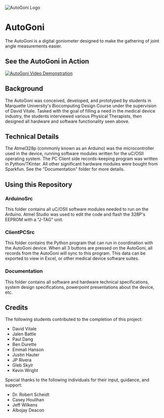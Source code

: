 ![AutoGoni Logo](https://raw.githubusercontent.com/DavidJVitale/AutoGoni/master/pics/1.jpg)

# AutoGoni

The AutoGoni is a digital goniometer designed to make the gathering of joint angle measurements easier.

## See the AutoGoni in Action

[![AutoGoni Video Demonstration](https://raw.githubusercontent.com/DavidJVitale/AutoGoni/master/pics/2.jpg)](https://www.youtube.com/watch?v=PIq4bduV_98 "AutoGoni Video Demonstration")

## Background

The AutoGoni was conceived, developed, and prototyped by students in Marquette University's Biocomputing Design Course under the supervision of David Vitale. Tasked with the goal of filling a need in the medical device industry, the students interviewed various Physical Therapists, then designed all hardware and software functionality seen above.

## Technical Details

The Atmel328p (commonly known as an Arduino) was the microcontroller used in the device, running software modules written for the uC/OSII operating system. The PC Client side records-keeping program was written in Python/TKinter. All other significant hardware modules were bought from Sparkfun. See the "Documentation" folder for more details.

## Using this Repository

### ArduinoSrc

This folder contains all uC/OSII software modules needed to run on the Arduino. Atmel Studio was used to edit the code and flash the 328P's EEPROM with a "J-TAG" unit.

### ClientPCSrc

This folder contains the Python program that can run in coordination with the AutoGoni device. When all 3 buttons are pressed on the AutoGoni, all records from the AutoGoni will sync to this program. This data can be exported to view in Excel, or other medical device software suites.

### Documentation

This folder contains all software and hardware technical specifications, system design specifications, powerpoint presentations about the device, etc.

## Credits

The following students contributed to the completion of this project:

* David Vitale
* Jalen Battle
* Paul Dang
* Ben Durette
* Emmali Hanson
* Justin Hauter
* JP Rivera
* Gleb Skylr
* Kevin Wright

Special thanks to the following individuals for their input, guidance, and support:

* Dr. Robert Scheidt
* Casey Houlihan
* Jeff Wilkens
* Albojay Deacon
